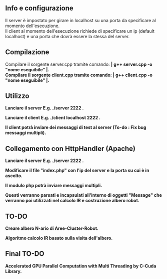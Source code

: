 ## Info e configurazione

Il server è impostato per girare in localhost su una porta da specificare al momento dell'esecuzione. <br/>
Il client al momento dell'esecuzione richiede di specificare un ip (default localhost) e una porta che dovrà essere la stessa del server. <br/>

## Compilazione

Compilare il sorgente server.cpp tramite comando: <b> | g++ server.cpp -o "nome eseguibile" |. <br/>
Compilare il sorgente client.cpp tramite comando: <b> | g++ client.cpp -o "nome eseguibile" |. <br/>

## Utilizzo

Lanciare il server <b> E.g. ./server 2222 . </b> <br/>
 
Lanciare il client E.g. ./client localhost 2222 . <br/>


Il client potrà inviare dei messaggi di test al server (To-do : Fix bug messaggi multipli). <br/>


## Collegamento con HttpHandler (Apache)

Lanciare il server <b> E.g. ./server 2222 . </b><br/>

Modificare il file <b> "index.php" </b> con l'ip del server e la porta su cui è in ascolto. <br/>

Il modulo php potrà inviare messaggi multipli. <br/>

Questi verranno parsati e incapsulati all'interno di oggetti "Message" che verranno poi utilizzati nel calcolo IR e costruzione albero robot. <br/>


## TO-DO

Creare <b>albero N-ario</b> di Aree-Cluster-Robot. <br/>

Algoritmo <b>calcolo IR </b>basato sulla visita dell'albero. <br/>


## Final TO-DO

Accelerated GPU Parallel Computation with <b>Multi Threading by C-Cuda Library.</b> <br/>

